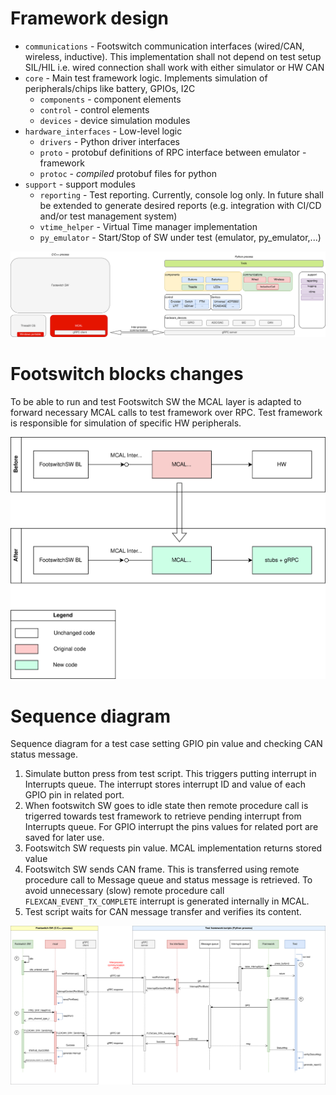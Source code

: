 # Framework design
- `communications` - Footswitch communication interfaces (wired/CAN, wireless, inductive). This implementation shall not depend
          on test setup SIL/HIL i.e. wired connection shall work with either simulator or HW CAN
- `core` - Main test framework logic. Implements simulation of peripherals/chips like battery, GPIOs, I2C
  - `components` - component elements
  - `control` - control elements
  - `devices` - device simulation modules
- `hardware_interfaces` - Low-level logic
  - `drivers` - Python driver interfaces
  - `proto` - protobuf definitions of RPC interface between emulator - framework
  - `protoc` - _compiled_ protobuf files for python
- `support` - support modules
  - `reporting` - Test reporting. Currently, console log only. In future shall be extended to generate desired reports
    (e.g. integration with CI/CD and/or test management system)
  - `vtime_helper` - Virtual Time manager implementation
  - `py_emulator` -  Start/Stop of SW under test (emulator, py_emulator,...)
  
![TestFrameworkDesign](imgs/framework_design.svg "Design")

# Footswitch blocks changes

To be able to run and test Footswitch SW the MCAL layer is adapted to forward necessary MCAL calls to test framework over RPC. Test framework is responsible for simulation of specific HW peripherals.

![Blocks](imgs/blocks.svg "Blocks")

# Sequence diagram

Sequence diagram for a test case setting GPIO pin value and checking CAN status message.

1. Simulate button press from test script. This triggers putting interrupt in Interrupts queue. The interrupt stores interrupt ID and value of each GPIO pin in related port.
2. When footswitch SW goes to idle state then remote procedure call is trigerred towards test framework to retrieve pending interrupt from Interrupts queue.
   For GPIO interrupt the pins values for related port are saved for later use.
3. Footswitch SW requests pin value. MCAL implementation returns stored value
4. Footswitch SW sends CAN frame. This is transferred using remote procedure call to Message queue and status message is retrieved. 
   To avoid unnecessary (slow) remote procedure call `FLEXCAN_EVENT_TX_COMPLETE` interrupt is generated internally in MCAL.
5. Test script waits for CAN message transfer and verifies its content.

![Sequence diagram](imgs/sequence_diagram.svg "SequenceDiagram")
